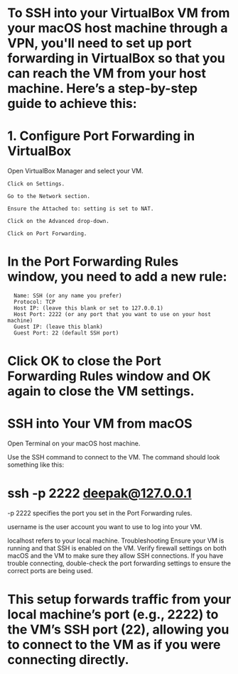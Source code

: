 # To SSH into your VirtualBox VM from your macOS host machine through a VPN, you'll need to set up port forwarding in VirtualBox so that you can reach the VM from your host machine. Here’s a step-by-step guide to achieve this:

# 1. Configure Port Forwarding in VirtualBox
   Open VirtualBox Manager and select your VM.

    Click on Settings.

    Go to the Network section.

    Ensure the Attached to: setting is set to NAT.

    Click on the Advanced drop-down.

    Click on Port Forwarding.

   # In the Port Forwarding Rules window, you need to add a new rule:
      Name: SSH (or any name you prefer)
      Protocol: TCP
      Host IP: (leave this blank or set to 127.0.0.1)
      Host Port: 2222 (or any port that you want to use on your host machine)
      Guest IP: (leave this blank)
      Guest Port: 22 (default SSH port)

# Click OK to close the Port Forwarding Rules window and OK again to close the VM settings.

# SSH into Your VM from macOS
Open Terminal on your macOS host machine.

Use the SSH command to connect to the VM. The command should look something like this:

 # ssh -p 2222 deepak@127.0.0.1

-p 2222 specifies the port you set in the Port Forwarding rules.

username is the user account you want to use to log into your VM.

localhost refers to your local machine.
Troubleshooting
Ensure your VM is running and that SSH is enabled on the VM.
Verify firewall settings on both macOS and the VM to make sure they allow SSH connections.
If you have trouble connecting, double-check the port forwarding settings to ensure the correct ports are being used.
# This setup forwards traffic from your local machine’s port (e.g., 2222) to the VM’s SSH port (22), allowing you to connect to the VM as if you were connecting directly.





